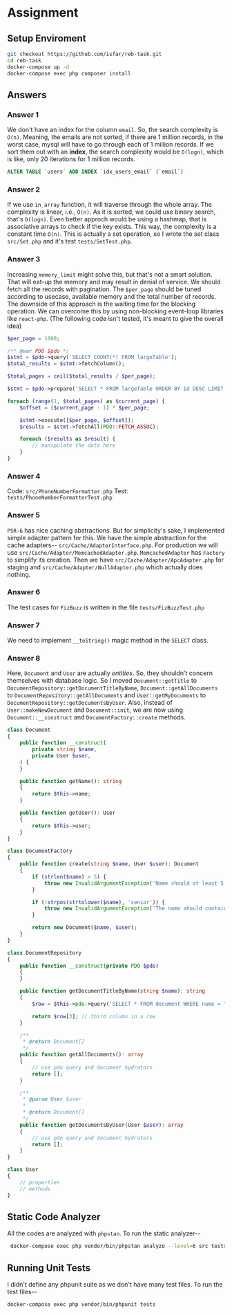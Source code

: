 # Assignment

## Setup Enviroment

```bash
git checkout https://github.com/isfar/reb-task.git
cd reb-task
docker-compose up -d  
docker-compose exec php composer install
```

## Answers

### Answer 1

We don't have an index for the column `email`. So, the search complexity is `O(n)`. Meaning, the emails are not sorted, if there are 1 million records, in the worst case, mysql will have to go through each of 1 million records. If we sort them out with an **index**, the search complexity would be `O(logn)`, which is like, only 20 iterations for 1 million records. 

```sql
ALTER TABLE `users` ADD INDEX `idx_users_email` (`email`)
```

### Answer 2

If we use `in_array` function, it will traverse through the whole array. The complexity is linear, i.e., `O(n)`. As it is sorted, we could use binary search, that's `O(logn)`. Even better approch would be using a hashmap, that is associative arrays to check if the key exists. This way, the complexity is a constant time `O(n)`. This is actually a set operation, so I wrote the set class `src/Set.php` and it's test `tests/SetTest.php`.


### Answer 3 

Increasing `memory_limit` might solve this, but that's not a smart solution. That will eat-up the memory and may result in denial of service. We should fetch all the records with pagination. The `$per_page` should be tuned according to usecase, available memory and the total number of records. The downside of this approach is the waiting time for the blocking operation. We can overcome this by using non-blocking event-loop libraries like `react-php`. (The following code isn't tested, it's meant to give the overall idea)

```php
$per_page = 1000;

/** @var PDO $pdo */
$stmt = $pdo->query('SELECT COUNT(*) FROM largeTable');
$total_results = $stmt->fetchColumn();

$total_pages = ceil($total_results / $per_page);

$stmt = $pdo->prepare('SELECT * FROM largeTable ORDER BY id DESC LIMIT ? OFFSET ?');

foreach (range(1, $total_pages) as $current_page) {
    $offset = ($current_page - 1) * $per_page; 

    $stmt->execute([$per_page, $offset]);
    $results = $stmt->fetchAll(PDO::FETCH_ASSOC);

    foreach ($results as $result) {
        // manipulate the data here
    }
}
```

### Answer 4

Code: `src/PhoneNumberFormatter.php`
Test: `tests/PhoneNumberFormatterTest.php`

### Answer 5

`PSR-6` has nice caching abstractions. But for simplicity's sake, I implemented simple adapter pattern for this. We have the simple abstraction for the cache adapters-- `src/Cache/AdapterInterface.php`. For production we will use `src/Cache/Adapter/MemcachedAdapter.php`. `MemcachedAdapter` has `Factory` to simplify its creation. Then we have `src/Cache/Adapter/ApcAdapter.php` for staging and `src/Cache/Adapter/NullAdapter.php` which actually does nothing.

### Answer 6

The test cases for `FizBuzz` is written in the file `tests/FizBuzzTest.php`

### Answer 7 

We need to implement `__toString()` magic method in the `SELECT` class.

### Answer 8

Here, `Document` and `User` are actually *entities*. So, they shouldn't concern themselves with database logic. So I moved `Document::getTitle` to `DocumentRepository::getDocumentTitleByName`, `Document::getAllDocuments` to `DocumentRepository::getAllDocuments` and `User::getMyDocuments` to `DocumentRepository::getDocumentsByUser`. Also, instead of `User::makeNewDocument` and `Document::init`, we are now using `Document::__construct` and `DocumentFactory::create` methods.

```php
class Document
{
    public function __construct(
        private string $name,
        private User $user,
    ) {
    }

    public function getName(): string
    {
        return $this->name;
    }

    public function getUser(): User
    {
        return $this->user;
    }
}

class DocumentFactory
{
    public function create(string $name, User $user): Document
    {
        if (strlen($name) > 5) {
            throw new InvalidArgumentException('Name should at least 5 characters long.');
        }

        if (!strpos(strtolower($name), 'senior')) {
            throw new InvalidArgumentException('The name should contain "senior".');
        }

        return new Document($name, $user);
    }
}

class DocumentRepository
{
    public function __construct(private PDO $pdo)
    {
    }

    public function getDocumentTitleByName(string $name): string
    {
        $row = $this->pdo->query('SELECT * FROM document WHERE name = "' . $name . '" LIMIT 1');

        return $row[3]; // third column in a row
    }

    /**
     * @return Document[]
     */
    public function getAllDocuments(): array
    {
        // use pdo query and document hydrators
        return [];
    }

    /**
     * @param User $user
     * 
     * @return Document[]
     */
    public function getDocumentsByUser(User $user): array
    {
        // use pdo query and document hydrators
        return [];
    }
}

class User
{
    // properties
    // methods
}
```

## Static Code Analyzer

All the codes are analyzed with `phpstan`. To run the static analyzer--

```bash
 docker-compose exec php vendor/bin/phpstan analyze --level=6 src tests
```

## Running Unit Tests

I didn't define any phpunit suite as we don't have many test files. To run the test files-- 


```bash
docker-compose exec php vendor/bin/phpunit tests
```
